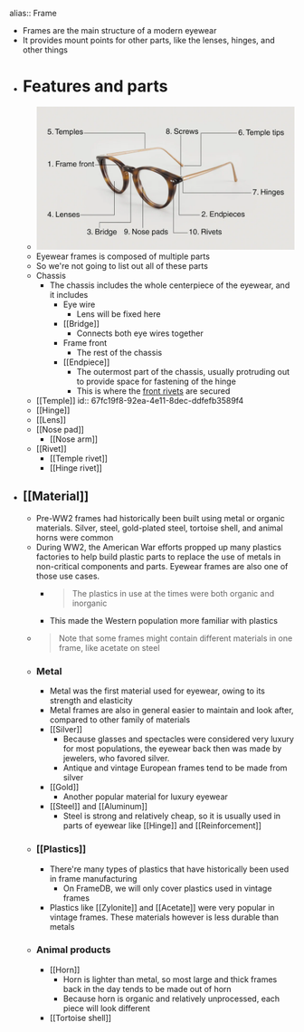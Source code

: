 alias:: Frame

- Frames are the main structure of a modern eyewear
- It provides mount points for other parts, like the lenses, hinges, and other things
- # Features and parts
	- ![frame_parts.webp](../assets/info_frame_parts_0.webp)
	- Eyewear frames is composed of multiple parts
	- So we're not going to list out all of these parts
	- Chassis
		- The chassis includes the whole centerpiece of the eyewear, and it includes
			- Eye wire
				- Lens will be fixed here
			- [[Bridge]]
				- Connects both eye wires together
			- Frame front
				- The rest of the chassis
			- [[Endpiece]]
				- The outermost part of the chassis, usually protruding out to provide space for fastening of the hinge
				- This is where the [front rivets]([[Rivet]]) are secured
	- [[Temple]]
	  id:: 67fc19f8-92ea-4e11-8dec-ddfefb3589f4
	- [[Hinge]]
	- [[Lens]]
	- [[Nose pad]]
		- [[Nose arm]]
	- [[Rivet]]
		- [[Temple rivet]]
		- [[Hinge rivet]]
- ## [[Material]]
	- Pre-WW2 frames had historically been built using metal or organic materials. Silver, steel, gold-plated steel, tortoise shell, and animal horns were common
	- During WW2, the American War efforts propped up many plastics factories to help build plastic parts to replace the use of metals in non-critical components and parts. Eyewear frames are also one of those use cases.
		- > The plastics in use at the times were both organic and inorganic
		- This made the Western population more familiar with plastics
	- > Note that some frames might contain different materials in one frame, like acetate on steel
	- ### Metal
		- Metal was the first material used for eyewear, owing to its strength and elasticity
		- Metal frames are also in general easier to maintain and look after, compared to other family of materials
		- [[Silver]]
			- Because glasses and spectacles were considered very luxury for most populations, the eyewear back then was made by jewelers, who favored silver.
			- Antique and vintage European frames tend to be made from silver
		- [[Gold]]
			- Another popular material for luxury eyewear
		- [[Steel]] and [[Aluminum]]
			- Steel is strong and relatively cheap, so it is usually used in parts of eyewear like [[Hinge]] and [[Reinforcement]]
	- ### [[Plastics]]
		- There're many types of plastics that have historically been used in frame manufacturing
			- On FrameDB, we will only cover plastics used in vintage frames
		- Plastics like [[Zylonite]] and [[Acetate]] were very popular in vintage frames. These materials however is less durable than metals
	- ### Animal products
		- [[Horn]]
			- Horn is lighter than metal, so most large and thick frames back in the day tends to be made out of horn
			- Because horn is organic and relatively unprocessed, each piece will look different
		- [[Tortoise shell]]